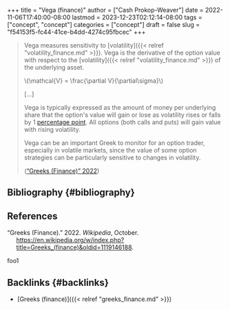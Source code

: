 +++
title = "Vega (finance)"
author = ["Cash Prokop-Weaver"]
date = 2022-11-06T17:40:00-08:00
lastmod = 2023-12-23T02:12:14-08:00
tags = ["concept", "concept"]
categories = ["concept"]
draft = false
slug = "f54153f5-fc44-41ce-b4dd-4274c95fbcec"
+++

> Vega measures sensitivity to [volatility]({{< relref "volatility_finance.md" >}}). Vega is the derivative of the option value with respect to the [volatility]({{< relref "volatility_finance.md" >}}) of the underlying asset.
>
> \\(\mathcal{V} = \frac{\partial V}{\partial\sigma}\\)
>
> [...]
>
> Vega is typically expressed as the amount of money per underlying share that the option's value will gain or lose as volatility rises or falls by 1 [percentage point](https://en.wikipedia.org/wiki/Percentage_point). All options (both calls and puts) will gain value with rising volatility.
>
> Vega can be an important Greek to monitor for an option trader, especially in volatile markets, since the value of some option strategies can be particularly sensitive to changes in volatility.
>
> (<a href="#citeproc_bib_item_1">“Greeks (Finance)” 2022</a>)


## Bibliography {#bibliography}

## References

<style>.csl-entry{text-indent: -1.5em; margin-left: 1.5em;}</style><div class="csl-bib-body">
  <div class="csl-entry"><a id="citeproc_bib_item_1"></a>“Greeks (Finance).” 2022. <i>Wikipedia</i>, October. <a href="https://en.wikipedia.org/w/index.php?title=Greeks_(finance)&oldid=1119146188">https://en.wikipedia.org/w/index.php?title=Greeks_(finance)&#38;oldid=1119146188</a>.</div>
</div>

foo1


## Backlinks {#backlinks}

-   [Greeks (finance)]({{< relref "greeks_finance.md" >}})
